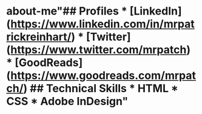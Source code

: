 # about-me"## Profiles * [LinkedIn] (https://www.linkedin.com/in/mrpatrickreinhart/) * [Twitter] (https://www.twitter.com/mrpatch) * [GoodReads] (https://www.goodreads.com/mrpatch/) ## Technical Skills * HTML * CSS * Adobe InDesign" 

